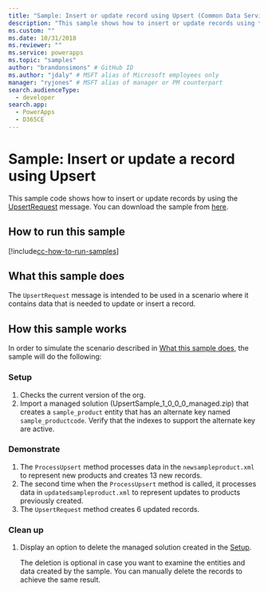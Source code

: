 ```yaml
---
title: "Sample: Insert or update record using Upsert (Common Data Service for Apps) | Microsoft Docs" # Intent and product brand in a unique string of 43-59 chars including spaces
description: "This sample shows how to insert or update records using the Upsert message." # 115-145 characters including spaces. This abstract displays in the search result.
ms.custom: ""
ms.date: 10/31/2018
ms.reviewer: ""
ms.service: powerapps
ms.topic: "samples"
author: "brandonsimons" # GitHub ID
ms.author: "jdaly" # MSFT alias of Microsoft employees only
manager: "ryjones" # MSFT alias of manager or PM counterpart
search.audienceType: 
  - developer
search.app: 
  - PowerApps
  - D365CE
---
```

# Sample: Insert or update a record using Upsert

<!-- https://docs.microsoft.com/dynamics365/customer-engagement/developer/sample-insert-update-record-upsert -->

This sample code shows how to insert or update records by using the [UpsertRequest](https://docs.microsoft.com/dotnet/api/microsoft.xrm.sdk.messages.upsertrequest?view=dynamics-general-ce-9) message. You can download the sample from [here](https://github.com/Microsoft/PowerApps-Samples/tree/master/cds/orgsvc/C%23/InsertRecordUsingUpsert).

## How to run this sample

[!include[cc-how-to-run-samples](../../includes/cc-how-to-run-samples.md)]

## What this sample does

The `UpsertRequest` message is intended to be used in a scenario where it contains data that is needed to update or insert a record.

## How this sample works

In order to simulate the scenario described in [What this sample does](#what-this-sample-does), the sample will do the following:

### Setup

1. Checks the current version of the org.
1. Import a managed solution (UpsertSample_1_0_0_0_managed.zip) that creates a `sample_product` entity that has an alternate key named `sample_productcode`. Verify that the indexes to support the alternate key are active.

### Demonstrate

1. The `ProcessUpsert` method processes data in the `newsampleproduct.xml` to represent new products and creates 13 new records.
1. The second time when the `ProcessUpsert` method is called, it processes data in `updatedsampleproduct.xml` to represent updates to products previously created. 
1. The `UpsertRequest` method creates 6 updated records. 

### Clean up

1. Display an option to delete the managed solution created in the [Setup](#setup).

    The deletion is optional in case you want to examine the entities and data created by the sample. You can manually delete the records to achieve the same result.

